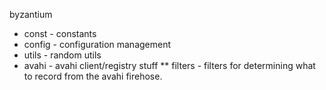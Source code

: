 byzantium
* const - constants
* config - configuration management
* utils - random utils
* avahi - avahi client/registry stuff
** filters - filters for determining what to record from the avahi firehose. 
